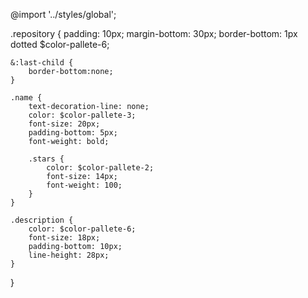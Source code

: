 @import '../styles/global';

.repository {
    padding: 10px;
    margin-bottom: 30px;
    border-bottom: 1px dotted $color-pallete-6;

    &:last-child {
        border-bottom:none;
    }

    .name {
        text-decoration-line: none;
        color: $color-pallete-3;
        font-size: 20px;
        padding-bottom: 5px;
        font-weight: bold;

        .stars {
            color: $color-pallete-2;
            font-size: 14px;
            font-weight: 100;
        }
    }

    .description {
        color: $color-pallete-6;
        font-size: 18px;
        padding-bottom: 10px;
        line-height: 28px;
    }
}